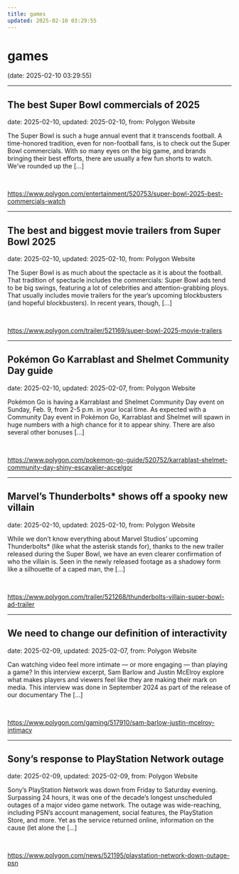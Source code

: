 ```yaml
---
title: games
updated: 2025-02-10 03:29:55
---
```


# games

(date: 2025-02-10 03:29:55)

---

## The best Super Bowl commercials of 2025

date: 2025-02-10, updated: 2025-02-10, from: Polygon Website

The Super Bowl is such a huge annual event that it transcends football. A time-honored tradition, even for non-football fans, is to check out the Super Bowl commercials. With so many eyes on the big game, and brands bringing their best efforts, there are usually a few fun shorts to watch. We’ve rounded up the [&#8230;] 

<br> 

<https://www.polygon.com/entertainment/520753/super-bowl-2025-best-commercials-watch>

---

## The best and biggest movie trailers from Super Bowl 2025

date: 2025-02-10, updated: 2025-02-10, from: Polygon Website

The Super Bowl is as much about the spectacle as it is about the football. That tradition of spectacle includes the commercials: Super Bowl ads tend to be big swings, featuring a lot of celebrities and attention-grabbing ploys. That usually includes movie trailers for the year’s upcoming blockbusters (and hopeful blockbusters). In recent years, though, [&#8230;] 

<br> 

<https://www.polygon.com/trailer/521169/super-bowl-2025-movie-trailers>

---

## Pokémon Go Karrablast and Shelmet Community Day guide

date: 2025-02-10, updated: 2025-02-07, from: Polygon Website

Pokémon Go is having a Karrablast and Shelmet Community Day event on Sunday, Feb. 9, from 2-5 p.m. in your local time. As expected with a Community Day event in Pokémon Go, Karrablast and Shelmet will spawn in huge numbers with a high chance for it to appear shiny. There are also several other bonuses [&#8230;] 

<br> 

<https://www.polygon.com/pokemon-go-guide/520752/karrablast-shelmet-community-day-shiny-escavalier-accelgor>

---

## Marvel’s Thunderbolts* shows off a spooky new villain

date: 2025-02-10, updated: 2025-02-10, from: Polygon Website

While we don’t know everything about Marvel Studios’ upcoming Thunderbolts* (like what the asterisk stands for), thanks to the new trailer released during the Super Bowl, we have an even clearer confirmation of who the villain is. Seen in the newly released footage as a shadowy form like a silhouette of a caped man, the [&#8230;] 

<br> 

<https://www.polygon.com/trailer/521268/thunderbolts-villain-super-bowl-ad-trailer>

---

## We need to change our definition of interactivity

date: 2025-02-09, updated: 2025-02-07, from: Polygon Website

Can watching video feel more intimate — or more engaging — than playing a game? In this interview excerpt, Sam Barlow and Justin McElroy explore what makes players and viewers feel like they are making their mark on media. This interview was done in September 2024 as part of the release of our documentary The [&#8230;] 

<br> 

<https://www.polygon.com/gaming/517910/sam-barlow-justin-mcelroy-intimacy>

---

## Sony’s response to PlayStation Network outage

date: 2025-02-09, updated: 2025-02-09, from: Polygon Website

Sony’s PlayStation Network was down from Friday to Saturday evening. Surpassing 24 hours, it was one of the decade’s longest unscheduled outages of a major video game network. The outage was wide-reaching, including PSN’s account management, social features, the PlayStation Store, and more.&#160;Yet as the service returned online, information on the cause (let alone the [&#8230;] 

<br> 

<https://www.polygon.com/news/521195/playstation-network-down-outage-psn>

